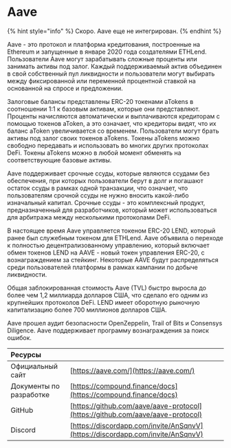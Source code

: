 # Aave

{% hint style="info" %}
Скоро. Aave еще не интегрирован.
{% endhint %}

Aave - это протокол и платформа кредитования, построенные на Ethereum и запущенные в январе 2020 года создателями ETHLend. Пользователи Aave могут зарабатывать сложные проценты или занимать активы под залог. Каждый поддерживаемый актив объединен в свой собственный пул ликвидности и пользователи могут выбирать между фиксированной или переменной процентной ставкой на основанной на спросе и предложении.

Залоговые балансы представлены ERC-20 токенами aTokens в соотношении 1:1 к базовым активам, которые они представляют. Проценты начисляются автоматически и выплачиваются кредиторам с помощью токенов aToken, а это означает, что кредиторы видят, что их баланс aToken увеличивается со временем. Пользователи могут брать активы под залог своих токенов aTokens. Токены aTokens можно свободно передавать и использовать во многих других протоколах DeFi. Токены aTokens можно в любой момент обменять на соответствующие базовые активы.

Aave поддерживает срочные ссуды, которые являются ссудами без обеспечения, при которых пользователи берут в долг и погашают остаток ссуды в рамках одной транзакции, что означает, что пользователям срочной ссуды не нужно вносить какой-либо изначальный капитал. Срочные ссуды - это комплексный продукт, предназначенный для разработчиков, который может использоваться для арбитража между несколькими протоколами DeFi.

В настоящее время Aave управляется токеном ERC-20 LEND, который ранее был служебным токеном для ETHLend. Aave объявила о переходе к полностью децентрализованному управлению, который включает обмен токенов LEND на AAVE - новый токен управления ERC-20, с вознаграждением за стейкинг. Некоторые AAVE будут распределяться среди пользователей платформы в рамках кампании по добыче ликвидности.

Общая заблокированная стоимость Aave \(TVL\) быстро выросла до более чем 1,2 миллиарда долларов США, что сделало его одним из крупнейших протоколов DeFi. LEND имеет оборотную рыночную капитализацию более 700 миллионов долларов США.

Aave прошел аудит безопасности OpenZeppelin, Trail of Bits и Consensys Diligence. Aave поддерживает программу вознаграждения за поиск ошибок.

| Ресурсы                 |                                                                                |
|:----------------------- |:------------------------------------------------------------------------------ |
| Официальный сайт        | [https://aave.com/](https://aave.com/)                                         |
| Документы по разработке | [https://compound.finance/docs](https://compound.finance/docs)                 |
| GitHub                  | [https://github.com/aave/aave-protocol](https://github.com/aave/aave-protocol) |
| Discord                 | [https://discordapp.com/invite/AnSqnvV](https://discordapp.com/invite/AnSqnvV) |

